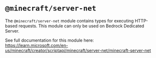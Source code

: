 # `@minecraft/server-net`
The `@minecraft/server-net` module contains types for executing HTTP-based requests.
This module can only be used on Bedrock Dedicated Server.

See full documentation for this module here:
https://learn.microsoft.com/en-us/minecraft/creator/scriptapi/minecraft/server-net/minecraft-server-net